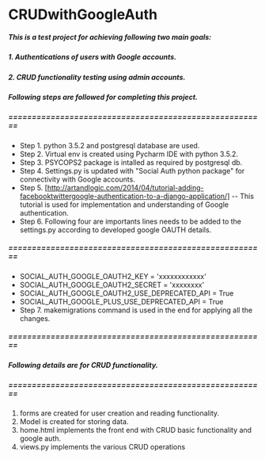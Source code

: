 # CRUDwithGoogleAuth

##### This is a test project for achieving following two main goals:
##### 1. Authentications of users with Google accounts.
##### 2. CRUD functionality testing using admin accounts.

##### Following steps are followed for completing this project.
##### =======================================================
- Step 1. python 3.5.2 and postgresql database are used.
- Step 2. Virtual env is created using Pycharm IDE with python 3.5.2.
- Step 3. PSYCOPS2 package is intalled as required by postgresql db.
- Step 4. Settings.py is updated with "Social Auth python package" for connectivity with Google accounts.
- Step 5. [http://artandlogic.com/2014/04/tutorial-adding-facebooktwittergoogle-authentication-to-a-django-application/]
-- This tutorial is used for implementation and understanding of Google authentication.
- Step 6. Following four are importants lines needs to be added to the settings.py according to developed google OAUTH details.
##### =======================================================
- SOCIAL_AUTH_GOOGLE_OAUTH2_KEY = 'xxxxxxxxxxxx' 
- SOCIAL_AUTH_GOOGLE_OAUTH2_SECRET = 'xxxxxxxx'
- SOCIAL_AUTH_GOOGLE_OAUTH2_USE_DEPRECATED_API = True
- SOCIAL_AUTH_GOOGLE_PLUS_USE_DEPRECATED_API = True
- Step 7. makemigrations command is used in the end for applying all the changes.

##### =======================================================
##### Following details are for CRUD functionality.
##### =======================================================
1. forms are created for user creation and reading functionality.
2. Model is created for storing data.
3. home.html implements the front end with CRUD basic functionality and google auth.
4. views.py implements the various CRUD operations
